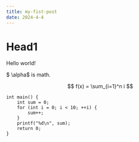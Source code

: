 ```yaml
---
title: my-fist-post
date: 2024-4-4
---
```


# Head1

Hello world!

$ \alpha$ is math.

$$
f(x) = \sum_{i=1}^n i
$$


```
int main() {
    int sum = 0;
    for (int i = 0; i < 10; ++i) {
        sum++;
    }
    printf("%d\n", sum);
    return 0;
}
```
